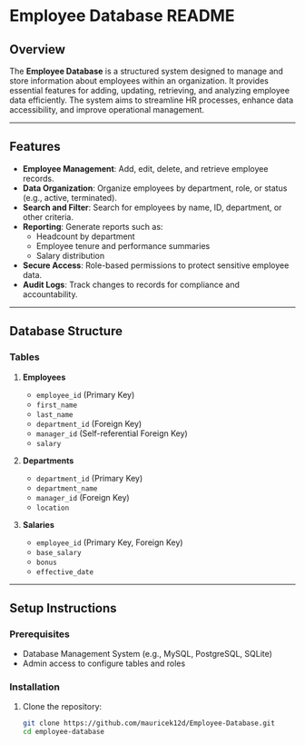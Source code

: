 # Employee Database README

## Overview

The **Employee Database** is a structured system designed to manage and store information about employees within an organization. It provides essential features for adding, updating, retrieving, and analyzing employee data efficiently. The system aims to streamline HR processes, enhance data accessibility, and improve operational management.

---

## Features

- **Employee Management**: Add, edit, delete, and retrieve employee records.
- **Data Organization**: Organize employees by department, role, or status (e.g., active, terminated).
- **Search and Filter**: Search for employees by name, ID, department, or other criteria.
- **Reporting**: Generate reports such as:
  - Headcount by department
  - Employee tenure and performance summaries
  - Salary distribution
- **Secure Access**: Role-based permissions to protect sensitive employee data.
- **Audit Logs**: Track changes to records for compliance and accountability.

---

## Database Structure

### Tables

1. **Employees**
   - `employee_id` (Primary Key)
   - `first_name`
   - `last_name`
   - `department_id` (Foreign Key)
   - `manager_id` (Self-referential Foreign Key)
   - `salary`

2. **Departments**
   - `department_id` (Primary Key)
   - `department_name`
   - `manager_id` (Foreign Key)
   - `location`

3. **Salaries**
   - `employee_id` (Primary Key, Foreign Key)
   - `base_salary`
   - `bonus`
   - `effective_date`

---

## Setup Instructions

### Prerequisites

- Database Management System (e.g., MySQL, PostgreSQL, SQLite)
- Admin access to configure tables and roles

### Installation

1. Clone the repository:
   ```bash
   git clone https://github.com/mauricek12d/Employee-Database.git
   cd employee-database








